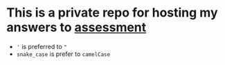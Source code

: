 # This is a private repo for hosting my answers to [assessment](assessment.md)

- `'` is preferred to `"`
- `snake_case` is prefer to `camelCase`